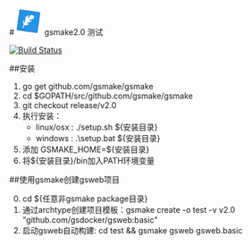 #<img width="50" height="50" src="doc/icon/gsmake.png"/> gsmake2.0 测试


[![Build Status](https://travis-ci.org/gsmake/gsmake.svg?branch=release%2Fv2.0)](https://travis-ci.org/gsmake/gsmake)

##安装

1. go get github.com/gsmake/gsmake
2. cd $GOPATH/src/github.com/gsmake/gsmake
2. git checkout release/v2.0
3. 执行安装：
    * linux/osx : ./setup.sh ${安装目录}
    * windows : .\setup.bat ${安装目录}
4. 添加 GSMAKE_HOME=${安装目录}
5. 将${安装目录}/bin加入PATH环境变量

##使用gsmake创建gsweb项目


0. cd ${任意非gsmake package目录}
1. 通过archtype创建项目模板：gsmake create -o test -v v2.0 "github.com/gsdocker/gsweb:basic"
2. 启动gsweb自动构建: cd test && gsmake gsweb gsweb.basic
